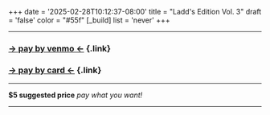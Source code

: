 +++
date = '2025-02-28T10:12:37-08:00'
title = "Ladd's Edition Vol. 3"
draft = 'false'
color = "#55f"
[_build]
  list = 'never'
+++

---
### [&rarr; pay by venmo &larr;](https://www.paypal.com/qrcodes/venmocs/381a18d2-a271-43f2-a2a7-9f2dcc9b1cb3?amount=5.00&currency_code=USD&created=1741308656.405301 "venmo payment link") {.link}
### [&rarr; pay by card &larr;](https://buy.stripe.com/6oE4jp20x5N3gQUcMO "stripe card payment link") {.link}

---

**$5 suggested price**
*pay what you want!*

---
